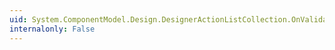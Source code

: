 ```yaml
---
uid: System.ComponentModel.Design.DesignerActionListCollection.OnValidate(System.Object)
internalonly: False
---
```

